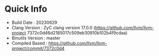 # Quick Info
* Build Date : 20230629
* Clang Version : ZyC clang version 17.0.0 (https://github.com/llvm/llvm-project 7372c0d46d2185017c509eb30910b102b4f9cdaa)
* Binutils Version : master
* Compiled Based : https://github.com/llvm/llvm-project/commit/7372c0d4


